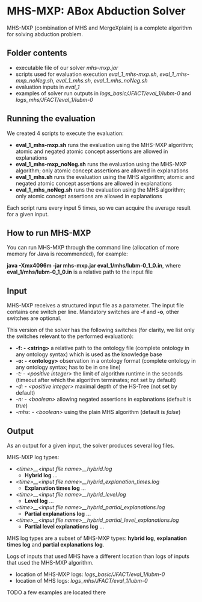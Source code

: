 # MHS-MXP: ABox Abduction Solver 

MHS-MXP (combination of MHS and MergeXplain) is a complete algorithm for solving abduction problem.

## Folder contents
* executable file of our solver *mhs-mxp.jar*
* scripts used for evaluation execution *eval_1_mhs-mxp.sh*, *eval_1_mhs-mxp_noNeg.sh*, *eval_1_mhs.sh*, *eval_1_mhs_noNeg.sh*
* evaluation inputs in *eval_1*
* examples of solver run outputs in *logs_basic/JFACT/eval_1/lubm-0* and *logs_mhs/JFACT/eval_1/lubm-0*

## Running the evaluation
We created 4 scripts to execute the evaluation:
* **eval_1_mhs-mxp.sh** runs the evaluation using the MHS-MXP algorithm; atomic and negated atomic concept assertions are allowed in explanations
* **eval_1_mhs-mxp_noNeg.sh** runs the evaluation using the MHS-MXP algorithm; only atomic concept assertions are allowed in explanations
* **eval_1_mhs.sh** runs the evaluation using the MHS algorithm; atomic and negated atomic concept assertions are allowed in explanations
* **eval_1_mhs_noNeg.sh** runs the evaluation using the MHS algorithm; only atomic concept assertions are allowed in explanations

Each script runs every input 5 times, so we can acquire the average result for a given input. 

## How to run MHS-MXP
You can run MHS-MXP through the command line (allocation of more memory for Java is recommended), for example:

**java -Xmx4096m -jar mhs-mxp.jar eval_1/mhs/lubm-0_1_0.in**, where **eval_1/mhs/lubm-0_1_0.in** is a relative path to the input file

## Input
MHS-MXP receives a structured input file as a parameter. The input file contains one switch per line. Mandatory switches are **-f** and **-o**, other switches are optional.

This version of the solver has the following switches (for clarity, we list only the switches relevant to the performed evaluation):
* **-f: - \<string\>**   a relative path to the ontology file (complete ontology in any ontology syntax) which is used as the knowledge base
* **-o: - \<ontology\>** observation in a ontology format (complete ontology in any ontology syntax; has to be in one line)
* *-t: - \<positive integer\>*   the limit of algorithm runtime in the seconds (timeout after which the algorithm terminates; not set by default)
* *-d: - \<positive integer\>*   maximal depth of the HS-Tree (not set by default) 
* *-n: - \<boolean\>*   allowing negated assertions in explanations (default is *true*)
* *-mhs: - \<boolean\>*   using the plain MHS algorithm (default is *false*)

## Output
As an output for a given input, the solver produces several log files.

MHS-MXP log types:
* *\<time\>__\<input file name\>__hybrid.log*
  * **Hybrid log** ...
* *\<time\>__\<input file name\>__hybrid_explanation_times.log*
  * **Explanation times log** ...
* *\<time\>__\<input file name\>__hybrid_level.log*
  * **Level log** ...
* *\<time\>__\<input file name\>__hybrid_partial_explanations.log*
  * **Partial explanations log** ...
* *\<time\>__\<input file name\>__hybrid_partial_level_explanations.log*
  * **Partial level explanations log** ...

MHS log types are a subset of MHS-MXP types: **hybrid log**, **explanation times log** and **partial explanations log**.

Logs of inputs that used MHS have a different location than logs of inputs that used the MHS-MXP algorithm.
* location of MHS-MXP logs: *logs_basic/JFACT/eval_1/lubm-0*
* location of MHS logs: *logs_mhs/JFACT/eval_1/lubm-0*

TODO a few examples are located there 
